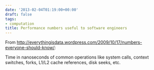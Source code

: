 ```yaml
---
date: '2013-02-04T01:19:00+00:00'
draft: false
tags:
- computation
title: Performance numbers useful to software engineers
---
```


From http://everythingisdata.wordpress.com/2009/10/17/numbers-everyone-should-know/:

Time in nanoseconds of common operations like system calls, context switches, forks, L1/L2 cache references, disk seeks, etc.
